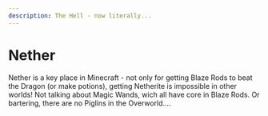```yaml
---
description: The Hell - now literally...
---
```


# Nether

Nether is a key place in Minecraft - not only for getting Blaze Rods to beat the Dragon \(or make potions\), getting Netherite is impossible in other worlds! Not talking about Magic Wands, wich all have core in Blaze Rods. Or bartering, there are no Piglins in the Overworld....

